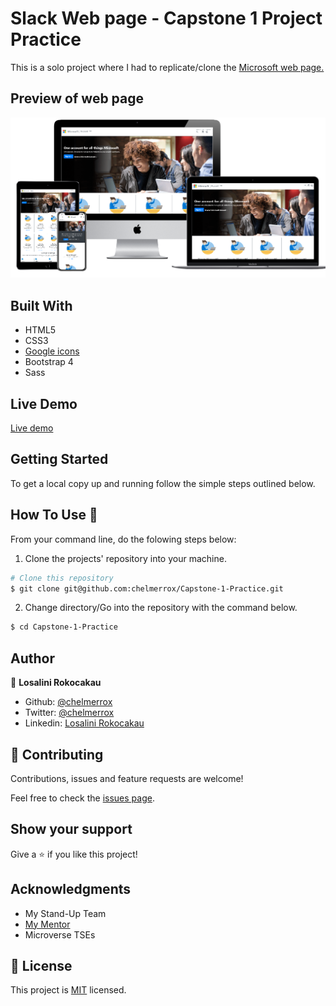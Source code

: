 # Slack Web page - Capstone 1 Project Practice

This is a solo project where I had to replicate/clone the <a href="https://account.microsoft.com/account/Account?refd=login.live.com&ru=https%3A%2F%2Faccount.microsoft.com%2F%3Frefd%3Dlogin.live.com&destrt=home-index">Microsoft web page.</a>

## Preview of web page

![Microsoft webpage preview](images/webpage_preview.png)

## Built With

- HTML5
- CSS3
- <a href="https://materializecss.com/icons.html">Google icons</a>
- Bootstrap 4
- Sass

## Live Demo

<a href="https://raw.githack.com/chelmerrox/Capstone-1-Practice/project-draft/index.html">Live demo</a>

## Getting Started

To get a local copy up and running follow the simple steps outlined below.

## How To Use 🔧

From your command line, do the folowing steps below:
​
1. Clone the projects' repository into your machine.

```bash
# Clone this repository
$ git clone git@github.com:chelmerrox/Capstone-1-Practice.git

```
2. Change directory/Go into the repository with the command below.

```bash
$ cd Capstone-1-Practice

```

## Author

👤 **Losalini Rokocakau**
​
- Github: [@chelmerrox](https://github.com/chelmerrox)
- Twitter: [@chelmerrox](https://twitter.com/chelmerrox)
- Linkedin: [Losalini Rokocakau](https://www.linkedin.com/in/losalini-rokocakau)

## 🤝 Contributing

  Contributions, issues and feature requests are welcome!

  Feel free to check the [issues page](https://github.com/chelmerrox/Capstone-1-Practice/issues).

## Show your support

Give a ⭐️ if you like this project!

## Acknowledgments

- My Stand-Up Team
- <a href="https://github.com/BrittanyBlake">My Mentor</a>
- Microverse TSEs

## 📝 License

This project is [MIT](LICENSE.txt) licensed.